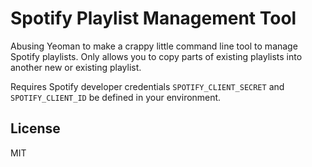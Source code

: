 # Spotify Playlist Management Tool

Abusing Yeoman to make a crappy little command line tool to manage Spotify playlists.
Only allows you to copy parts of existing playlists into another new or existing playlist.

Requires Spotify developer credentials `SPOTIFY_CLIENT_SECRET` and `SPOTIFY_CLIENT_ID` be defined in your environment.

## License
MIT
